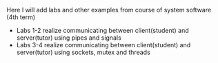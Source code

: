 Here I will add labs and other examples from course of system software (4th term)
 - Labs 1-2 realize communicating between client(student) and server(tutor) using pipes and signals
 - Labs 3-4 realize communicating between client(student) and server(tutor) using sockets, mutex and threads
